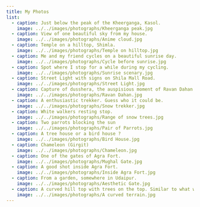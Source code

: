 ```yaml
---
title: My Photos
list:
  - caption: Just below the peak of the Kheerganga, Kasol.
    image: ../../images/photographs/Kheerganga peak.jpg
  - caption: View of one beautiful sky from my house.
    image: ../../images/photographs/Anime cloud.jpg
  - caption: Temple on a hilltop, Shimla.
    image: ../../images/photographs/Temple on hilltop.jpg
  - caption: Me and my friend cycles on a beautiful sunrise day.
    image: ../../images/photographs/Cycle before sunrise.jpg
  - caption: Spot where I stop for a while during my cycling.
    image: ../../images/photographs/Sunrise scenary.jpg
  - caption: Street Light with signs on Shila Mall Road.
    image: ../../images/photographs/Street Light.jpg
  - caption: Capture of dusshera, the auspisious moment of Ravan Dahan.
    image: ../../images/photographs/Ravan Dahan.jpg
  - caption: A enthusiastic trekker. Guess who it could be.
    image: ../../images/photographs/Snow trekker.jpg
  - caption: White walkers resting stop.
    image: ../../images/photographs/Range of snow trees.jpg
  - caption: Two parrots blocking the sun
    image: ../../images/photographs/Pair of Parrots.jpg
  - caption: A tree house or a bird house ?
    image: ../../images/photographs/Bird House.jpg
  - caption: Chameleon (Girgit)
    image: ../../images/photographs/Chameleon.jpg
  - caption: One of the gates of Agra Fort.
    image: ../../images/photographs/Mughal Gate.jpg
  - caption: A good shot inside Agra Fort.
    image: ../../images/photographs/Inside Agra Fort.jpg
  - caption: From a garden, somewhere in Udaipur.
    image: ../../images/photographs/Aesthetic Gate.jpg
  - caption: A curved hill top with trees on the top. Similar to what we use to draw in school
    image: ../../images/photographs/A curved terrain.jpg
---
```

